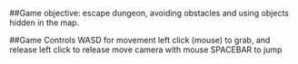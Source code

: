 ##Game objective:
escape dungeon, avoiding obstacles and using objects hidden in the map.

##Game Controls
WASD for movement
left click (mouse) to grab, and release left click to release
move camera with mouse
SPACEBAR to jump
